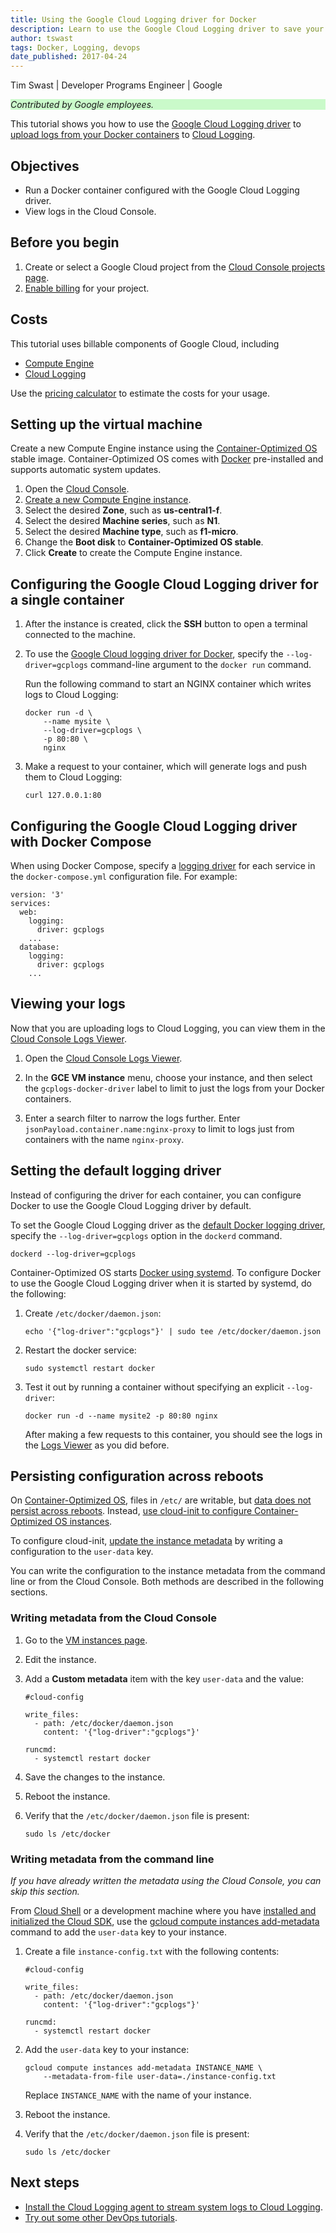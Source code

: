 ```yaml
---
title: Using the Google Cloud Logging driver for Docker
description: Learn to use the Google Cloud Logging driver to save your Docker logs to Cloud Logging.
author: tswast
tags: Docker, Logging, devops
date_published: 2017-04-24
---
```


Tim Swast | Developer Programs Engineer | Google

<p style="background-color:#CAFACA;"><i>Contributed by Google employees.</i></p>

This tutorial shows you how to use the [Google Cloud Logging driver](https://docs.docker.com/engine/admin/logging/gcplogs/)
to [upload logs from your Docker containers](https://docs.docker.com/engine/admin/logging/overview/) to
[Cloud Logging](https://cloud.google.com/logging/).

## Objectives

- Run a Docker container configured with the Google Cloud Logging driver.
- View logs in the Cloud Console.

## Before you begin

1.  Create or select a Google Cloud project from the [Cloud Console projects page](https://console.cloud.google.com/project).
1.  [Enable billing](https://support.google.com/cloud/answer/6293499#enable-billing)
    for your project.

## Costs

This tutorial uses billable components of Google Cloud, including

- [Compute Engine](https://cloud.google.com/compute/all-pricing)
- [Cloud Logging](https://cloud.google.com/stackdriver/pricing)

Use the [pricing calculator](https://cloud.google.com/products/calculator/) to estimate the costs for
your usage.

## Setting up the virtual machine

Create a new Compute Engine instance using the [Container-Optimized OS](https://cloud.google.com/container-optimized-os/)
stable image. Container-Optimized OS comes with [Docker](https://www.docker.com/why-docker) pre-installed and supports
automatic system updates.

1.  Open the [Cloud Console](https://console.cloud.google.com).
1.  [Create a new Compute Engine instance](https://console.cloud.google.com/compute/instancesAdd).
1.  Select the desired **Zone**, such as **us-central1-f**.
1.  Select the desired **Machine series**, such as **N1**.
1.  Select the desired **Machine type**, such as **f1-micro**.
1.  Change the **Boot disk** to **Container-Optimized OS stable**.
1.  Click **Create** to create the Compute Engine instance.

## Configuring the Google Cloud Logging driver for a single container

1.  After the instance is created, click the **SSH** button to open a terminal
    connected to the machine.
1.  To use the [Google Cloud logging driver for Docker](https://docs.docker.com/config/containers/logging/gcplogs/), specify the
    `--log-driver=gcplogs` command-line argument to the `docker run` command.

    Run the following command to start an NGINX container which writes logs to
    Cloud Logging:

        docker run -d \
            --name mysite \
            --log-driver=gcplogs \
            -p 80:80 \
            nginx

1.  Make a request to your container, which will generate logs and push them
    to Cloud Logging:

        curl 127.0.0.1:80

## Configuring the Google Cloud Logging driver with Docker Compose

When using Docker Compose, specify a [logging driver](https://docs.docker.com/compose/compose-file/#logging) for each
service in the `docker-compose.yml` configuration file. For example:

    version: '3'
    services:
      web:
        logging:
          driver: gcplogs
        ...
      database:
        logging:
          driver: gcplogs
        ...

## Viewing your logs

Now that you are uploading logs to Cloud Logging, you can view them in
the [Cloud Console Logs Viewer](https://console.cloud.google.com/logs/viewer).

1.  Open the [Cloud Console Logs Viewer](https://console.cloud.google.com/logs/viewer).

1.  In the **GCE VM instance** menu, choose your instance, and then select the `gcplogs-docker-driver` label to limit to just the logs from your
    Docker containers.

1.  Enter a search filter to narrow the logs further. Enter
    `jsonPayload.container.name:nginx-proxy` to limit to logs just from containers
    with the name `nginx-proxy`.

## Setting the default logging driver

Instead of configuring the driver for each container, you can configure Docker
to use the Google Cloud Logging driver by default.

To set the Google Cloud Logging driver as the
[default Docker logging driver](https://docs.docker.com/engine/admin/logging/overview/#configure-the-default-logging-driver-for-the-docker-daemon),
specify the `--log-driver=gcplogs` option in the `dockerd` command.

    dockerd --log-driver=gcplogs

Container-Optimized OS starts [Docker using systemd](https://docs.docker.com/config/daemon/systemd/). To configure Docker
to use the Google Cloud Logging driver when it is started by systemd, do the following:

1.  Create `/etc/docker/daemon.json`:

        echo '{"log-driver":"gcplogs"}' | sudo tee /etc/docker/daemon.json

1.  Restart the docker service:

        sudo systemctl restart docker

1.  Test it out by running a container without specifying an explicit
    `--log-driver`:

        docker run -d --name mysite2 -p 80:80 nginx

    After making a few requests to this container, you should see the logs in
    the [Logs Viewer](https://console.cloud.google.com/logs/viewer) as you did
    before.

## Persisting configuration across reboots

On [Container-Optimized OS](https://cloud.google.com/container-optimized-os/), files in `/etc/` are
writable, but [data does not persist across reboots](https://cloud.google.com/container-optimized-os/docs/concepts/security#filesystem).
Instead,
[use cloud-init to configure Container-Optimized OS instances](https://cloud.google.com/container-optimized-os/docs/how-to/create-configure-instance#using_cloud-init).

To configure cloud-init,
[update the instance metadata](https://cloud.google.com/compute/docs/storing-retrieving-metadata#updatinginstancemetadata)
by writing a configuration to the `user-data` key.

You can write the configuration to the instance metadata from the command line
or from the Cloud Console. Both methods are described in the following
sections.

### Writing metadata from the Cloud Console

1.  Go to the [VM instances page](https://console.cloud.google.com/compute/instances).
1.  Edit the instance.
1.  Add a **Custom metadata** item with the key `user-data` and the value:

        #cloud-config

        write_files:
          - path: /etc/docker/daemon.json
            content: '{"log-driver":"gcplogs"}'

        runcmd:
          - systemctl restart docker

1.  Save the changes to the instance.
1.  Reboot the instance.
1.  Verify that the `/etc/docker/daemon.json` file is present:

        sudo ls /etc/docker

### Writing metadata from the command line

*If you have already written the metadata using the Cloud Console,
you can skip this section.*

From [Cloud Shell](https://cloud.google.com/shell/docs/quickstart) or a development machine
where you have [installed and initialized the Cloud SDK](https://cloud.google.com/sdk/docs/),
use the [gcloud compute instances add-metadata](https://cloud.google.com/sdk/gcloud/reference/compute/instances/add-metadata)
command to add the `user-data` key to your instance.

1.  Create a file `instance-config.txt` with the following contents:

        #cloud-config

        write_files:
          - path: /etc/docker/daemon.json
            content: '{"log-driver":"gcplogs"}'

        runcmd:
          - systemctl restart docker

1.  Add the `user-data` key to your instance:

        gcloud compute instances add-metadata INSTANCE_NAME \
            --metadata-from-file user-data=./instance-config.txt

    Replace `INSTANCE_NAME` with the name of your instance.

1.  Reboot the instance.
1.  Verify that the `/etc/docker/daemon.json` file is present:

        sudo ls /etc/docker

## Next steps

- [Install the Cloud Logging agent to stream system logs to Cloud Logging](https://cloud.google.com/logging/docs/agent/installation).
- [Try out some other DevOps tutorials](https://cloud.google.com/docs/tutorials/).
